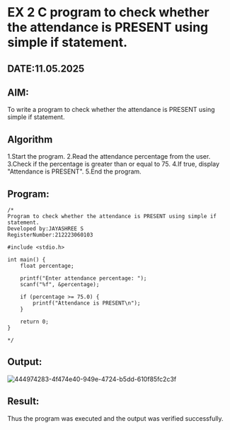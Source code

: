 # EX 2 C program to check whether the attendance is PRESENT using simple if statement.
## DATE:11.05.2025
## AIM:
To write a program to check whether the attendance is PRESENT using simple if statement.

## Algorithm
1.Start the program. 
2.Read the attendance percentage from the user. 
3.Check if the percentage is greater than or equal to 75.
4.If true, display "Attendance is PRESENT". 
5.End the program.

## Program:
```
/*
Program to check whether the attendance is PRESENT using simple if statement.
Developed by:JAYASHREE S 
RegisterNumber:212223060103

#include <stdio.h>

int main() {
    float percentage;

    printf("Enter attendance percentage: ");
    scanf("%f", &percentage);

    if (percentage >= 75.0) {
        printf("Attendance is PRESENT\n");
    }

    return 0;
}

*/
```

## Output:
![444974283-4f474e40-949e-4724-b5dd-610f85fc2c3f](https://github.com/user-attachments/assets/615d2d50-ed9c-45d1-a4b2-bedb3367fe53)



## Result:
Thus the program was executed and the output was verified successfully.
